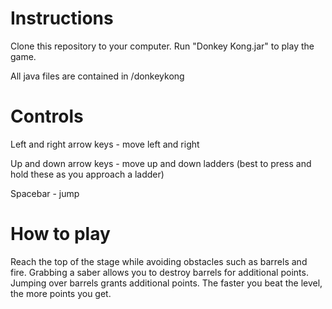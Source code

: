 # Instructions
Clone this repository to your computer. Run "Donkey Kong.jar" to play the game.

All java files are contained in /donkeykong

# Controls
Left and right arrow keys - move left and right

Up and down arrow keys - move up and down ladders (best to press and hold these as you approach a ladder)

Spacebar - jump

# How to play
Reach the top of the stage while avoiding obstacles such as barrels and fire. Grabbing a saber allows you to destroy barrels for additional points. Jumping over barrels grants additional points. The faster you beat the level, the more points you get.
